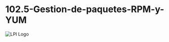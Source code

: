 # 102.5-Gestion-de-paquetes-RPM-y-YUM
![LPI Logo](../../../wallpaper/diogenes_linux.png "Buscando al hombre nuevo")

